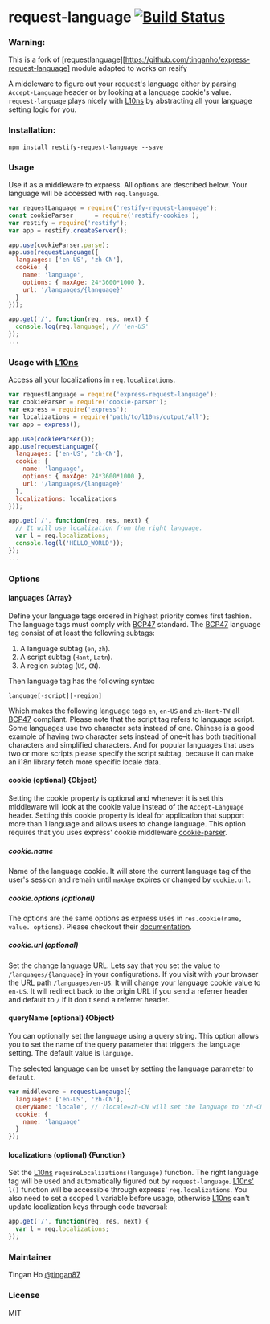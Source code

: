 request-language [![Build Status](https://travis-ci.org/tinganho/express-request-language.png)](https://travis-ci.org/tinganho/express-request-language)
========================

### Warning:
This is a fork of [requestlanguage][https://github.com/tinganho/express-request-language] module adapted to works on resify



A middleware to figure out your request's language either by parsing `Accept-Language` header or by looking at a language cookie's value. `request-language` plays nicely with [L10ns][] by abstracting all your language setting logic for you.

### Installation:

```
npm install restify-request-language --save
```

### Usage
Use it as a middleware to express. All options are described below. Your language will be accessed with `req.language`.

```javascript
var requestLanguage = require('restify-request-language');
const cookieParser 		= require('restify-cookies');
var restify = require('restify');
var app = restify.createServer();

app.use(cookieParser.parse);
app.use(requestLanguage({
  languages: ['en-US', 'zh-CN'],
  cookie: {
    name: 'language',
    options: { maxAge: 24*3600*1000 },
    url: '/languages/{language}'
  }
}));

app.get('/', function(req, res, next) {
  console.log(req.language); // 'en-US'
});
...
```

### Usage with [L10ns](http://l10ns.org)
Access all your localizations in `req.localizations`.
```javascript
var requestLanguage = require('express-request-language');
var cookieParser = require('cookie-parser');
var express = require('express');
var localizations = require('path/to/l10ns/output/all');
var app = express();

app.use(cookieParser());
app.use(requestLanguage({
  languages: ['en-US', 'zh-CN'],
  cookie: {
    name: 'language',
    options: { maxAge: 24*3600*1000 },
    url: '/languages/{language}'
  },
  localizations: localizations
}));

app.get('/', function(req, res, next) {
  // It will use localization from the right language.
  var l = req.localizations;
  console.log(l('HELLO_WORLD'));
});
...
```

### Options

#### languages \{Array\}
Define your language tags ordered in highest priority comes first fashion. The language tags must comply with [BCP47][] standard. The [BCP47][] language tag consist of at least the following subtags:

1. A language subtag (`en`, `zh`).
3. A script subtag (`Hant`, `Latn`).
2. A region subtag (`US`, `CN`).

Then language tag has the following syntax:

```
language[-script][-region]
```

Which makes the following language tags `en`, `en-US` and `zh-Hant-TW` all [BCP47][] compliant. Please note that the script tag refers to language script. Some languages use two character sets instead of one. Chinese is a good example of having two character sets instead of one–it has both traditional characters and simplified characters. And for popular languages that uses two or more scripts please specify the script subtag, because it can make an i18n library fetch more specific locale data.

#### cookie (optional) \{Object\}
Setting the cookie property is optional and whenever it is set this middleware will look at the cookie value instead of the `Accept-Language` header. Setting this cookie property is ideal for application that support more than 1 language and allows users to change language. This option requires that you uses express' cookie middleware [cookie-parser](https://github.com/expressjs/cookie-parser).

##### cookie.name
Name of the language cookie. It will store the current language tag of the user's session and remain until `maxAge` expires or changed by `cookie.url`.

##### cookie.options (optional)
The options are the same options as express uses in `res.cookie(name, value. options)`. Please checkout their [documentation](http://expressjs.com/4x/api.html#res.cookie).

##### cookie.url (optional)
Set the change language URL. Lets say that you set the value to `/languages/{language}` in your configurations. If you visit with your browser the URL path `/languages/en-US`. It will change your language cookie value to `en-US`. It will redirect back to the origin URL if you send a referrer header and default to `/` if it don't send a referrer header.

#### queryName (optional) \{Object\}
You can optionally set the language using a query string. This option allows you to set the name of the query parameter that triggers the language setting. The default value is `language`.

The selected language can be unset by setting the language parameter to `default`.

```js
var middleware = requestLangauge({
  languages: ['en-US', 'zh-CN'],
  queryName: 'locale', // ?locale=zh-CN will set the language to 'zh-CN'
  cookie: {
    name: 'language'
  }
});
```

#### localizations (optional) {Function}
Set the [L10ns][] `requireLocalizations(language)` function. The right language tag will be used and automatically figured out by `request-language`. [L10ns'][L10ns] `l()` function will be accessible through express' `req.localizations`. You also need to set a scoped `l` variable before usage, otherwise [L10ns][] can't update localization keys through code traversal:

```javascript
app.get('/', function(req, res, next) {
  var l = req.localizations;
});
```
### Maintainer

Tingan Ho [@tingan87][]

### License
MIT

[L10ns]: http://l10ns.org
[BCP47]: https://tools.ietf.org/html/bcp47
[@tingan87]: https://twitter.com/tingan87
